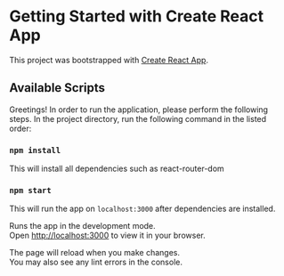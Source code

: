 # Getting Started with Create React App

This project was bootstrapped with [Create React App](https://github.com/facebook/create-react-app).

## Available Scripts

Greetings! In order to run the application, please perform the following steps. In the project directory, run the following command in the listed order:
### `npm install`
This will install all dependencies such as react-router-dom

### `npm start`
This will run the app on `localhost:3000` after dependencies are installed.


Runs the app in the development mode.\
Open [http://localhost:3000](http://localhost:3000) to view it in your browser.

The page will reload when you make changes.\
You may also see any lint errors in the console.
